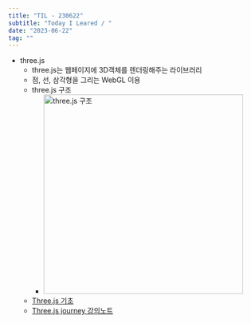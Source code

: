 ```yaml
---
title: "TIL - 230622"
subtitle: "Today I Leared / "
date: "2023-06-22"
tag: ""
---
```


- three.js
  - three.js는 웹페이지에 3D객체를 렌더링해주는 라이브러리
  - 점, 선, 삼각형을 그리는 WebGL 이용
  - three.js 구조
    - <img src="https://velog.velcdn.com/images%2Fwhdnjsdyd111%2Fpost%2Fff471c52-4812-4088-9123-5c4c81ba028a%2Fimage.png" width="400px" alt="three.js 구조">
  - [Three.js 기초](https://velog.io/@whdnjsdyd111/Three.js-Three-%EA%B8%B0%EC%B4%88)
  - [Three.js journey 강의노트](https://velog.io/@9rganizedchaos/Three.js-journey-%EA%B0%95%EC%9D%98%EB%85%B8%ED%8A%B8-01-03)
